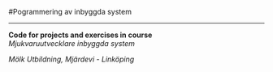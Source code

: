 #Pogrammering av inbyggda system

---

**Code for projects and exercises in course**   
*Mjukvaruutvecklare inbyggda system*  

*Mölk Utbildning, Mjärdevi - Linköping*  
